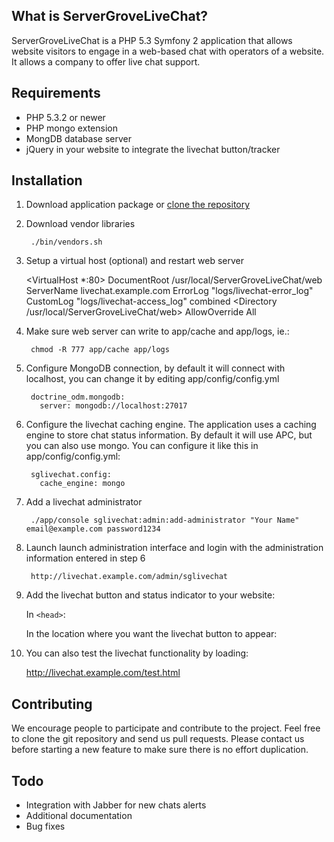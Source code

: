 What is ServerGroveLiveChat?
----------------------------

ServerGroveLiveChat is a PHP 5.3 Symfony 2 application that allows website visitors to engage in a web-based chat
with operators of a website. It allows a company to offer live chat support.

Requirements
------------

* PHP 5.3.2 or newer
* PHP mongo extension
* MongDB database server
* jQuery in your website to integrate the livechat button/tracker

Installation
------------

1. Download application package or [clone the repository](https://github.com/servergrove/ServerGroveLiveChat)

2. Download vendor libraries

        ./bin/vendors.sh

3. Setup a virtual host (optional) and restart web server

    <VirtualHost *:80>
        DocumentRoot /usr/local/ServerGroveLiveChat/web
        ServerName livechat.example.com
        ErrorLog "logs/livechat-error_log"
        CustomLog "logs/livechat-access_log" combined
        <Directory /usr/local/ServerGroveLiveChat/web>
            AllowOverride All
        </Directory>
    </VirtualHost>

4. Make sure web server can write to app/cache and app/logs, ie.:

        chmod -R 777 app/cache app/logs

5. Configure MongoDB connection, by default it will connect with localhost, you can change it by editing app/config/config.yml

        doctrine_odm.mongodb:
          server: mongodb://localhost:27017


6. Configure the livechat caching engine. The application uses a caching engine to store chat status information. By default it will use APC, but you can also use mongo. You can configure it like this in app/config/config.yml:

        sglivechat.config:
          cache_engine: mongo


7. Add a livechat administrator

        ./app/console sglivechat:admin:add-administrator "Your Name" email@example.com password1234

8. Launch launch administration interface and login with the administration information entered in step 6

        http://livechat.example.com/admin/sglivechat

9. Add the livechat button and status indicator to your website:

    In `<head>`:
        <script src="http://livechat.example.com/js/jquery.js"></script>

    In the location where you want the livechat button to appear:
        <script src="http://livechat.example.com/js/sglivechat-tracker/status.js"></script>

10. You can also test the livechat functionality by loading:

    http://livechat.example.com/test.html

Contributing
------------

We encourage people to participate and contribute to the project. Feel free to clone the git repository and send us pull requests.
Please contact us before starting a new feature to make sure there is no effort duplication.

Todo
----

* Integration with Jabber for new chats alerts
* Additional documentation
* Bug fixes

